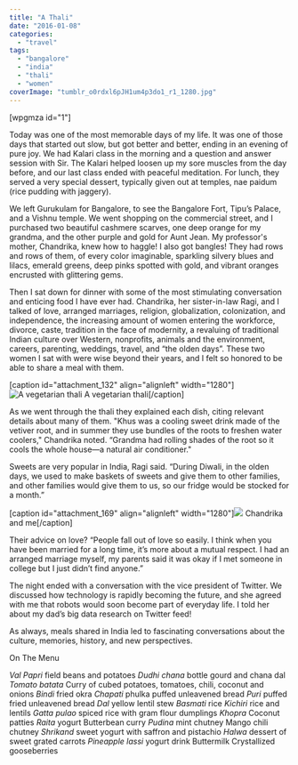 ```yaml
---
title: "A Thali"
date: "2016-01-08"
categories: 
  - "travel"
tags: 
  - "bangalore"
  - "india"
  - "thali"
  - "women"
coverImage: "tumblr_o0rdxl6pJH1um4p3do1_r1_1280.jpg"
---
```


\[wpgmza id="1"\]

Today was one of the most memorable days of my life. It was one of those days that started out slow, but got better and better, ending in an evening of pure joy. We had Kalari class in the morning and a question and answer session with Sir. The Kalari helped loosen up my sore muscles from the day before, and our last class ended with peaceful meditation. For lunch, they served a very special dessert, typically given out at temples, nae paidum (rice pudding with jaggery).

We left Gurukulam for Bangalore, to see the Bangalore Fort, Tipu’s Palace, and a Vishnu temple. We went shopping on the commercial street, and I purchased two beautiful cashmere scarves, one deep orange for my grandma, and the other purple and gold for Aunt Jean. My professor's mother, Chandrika, knew how to haggle! I also got bangles! They had rows and rows of them, of every color imaginable, sparkling silvery blues and lilacs, emerald greens, deep pinks spotted with gold, and vibrant oranges encrusted with glittering gems.

Then I sat down for dinner with some of the most stimulating conversation and enticing food I have ever had. Chandrika, her sister-in-law Ragi, and I talked of love, arranged marriages, religion, globalization, colonization, and independence, the increasing amount of women entering the workforce, divorce, caste, tradition in the face of modernity, a revaluing of traditional Indian culture over Western, nonprofits, animals and the environment, careers, parenting, weddings, travel, and “the olden days”. These two women I sat with were wise beyond their years, and I felt so honored to be able to share a meal with them.

\[caption id="attachment\_132" align="alignleft" width="1280"\]![A vegetarian thali ](images/tumblr_o0rdxl6pJH1um4p3do1_r1_1280.jpg) A vegetarian thali\[/caption\]

As we went through the thali they explained each dish, citing relevant details about many of them. "Khus was a cooling sweet drink made of the vetiver root, and in summer they use bundles of the roots to freshen water coolers," Chandrika noted. “Grandma had rolling shades of the root so it cools the whole house—a natural air conditioner."

Sweets are very popular in India, Ragi said. “During Diwali, in the olden days, we used to make baskets of sweets and give them to other families, and other families would give them to us, so our fridge would be stocked for a month.”

\[caption id="attachment\_169" align="alignleft" width="1280"\]![](images/tumblr_o0rtm6Bc1o1um4p3do3_1280.jpg) Chandrika and me\[/caption\]

Their advice on love? “People fall out of love so easily. I think when you have been married for a long time, it’s more about a mutual respect. I had an arranged marriage myself, my parents said it was okay if I met someone in college but I just didn’t find anyone.”

The night ended with a conversation with the vice president of Twitter. We discussed how technology is rapidly becoming the future, and she agreed with me that robots would soon become part of everyday life. I told her about my dad’s big data research on Twitter feed!

As always, meals shared in India led to fascinating conversations about the culture, memories, history, and new perspectives.

On The Menu

_Val Papri_ field beans and potatoes _Dudhi chana_ bottle gourd and chana dal _Tomato batata_ Curry of cubed potatoes, tomatoes, chili, coconut and onions _Bindi_ fried okra _Chapati_ phulka puffed unleavened bread _Puri_ puffed fried unleavened bread _Dal_ yellow lentil stew _Basmati_ rice _Kichiri_ rice and lentils _Gatta pulao_ spiced rice with gram flour dumplings _Khopra_ Coconut patties _Raita_ yogurt Butterbean curry _Pudina_ mint chutney Mango chili chutney _Shrikand_ sweet yogurt with saffron and pistachio _Halwa_ dessert of sweet grated carrots _Pineapple lassi_ yogurt drink Buttermilk Crystallized gooseberries
